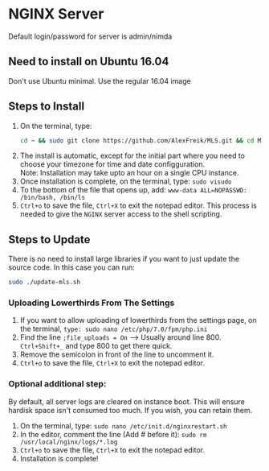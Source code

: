 # NGINX Server

Default login/password for server is admin/nimda

## Need to install on Ubuntu 16.04

Don't use Ubuntu minimal. Use the regular 16.04 image

## Steps to Install

1. On the terminal, type:
   ```sh
   cd ~ && sudo git clone https://github.com/AlexFreik/MLS.git && cd MLS && sudo ./install-mls.sh
   ```
1. The install is automatic, except for the initial part where you need to choose your timezone for time and date configguration.  
   Note: Installation may take upto an hour on a single CPU instance.
1. Once installation is complete, on the terminal, type: `sudo visudo`
1. To the bottom of the file that opens up, add: `www-data ALL=NOPASSWD: /bin/bash, /bin/ls`
1. `Ctrl+o` to save the file, `Ctrl+X` to exit the notepad editor. This process is needed to give the `NGINX` server access to the shell scripting.

## Steps to Update
There is no need to install large libraries if you want to just update the source code. In this
case you can run:
```sh
sudo ./update-mls.sh
```

### Uploading Lowerthirds From The Settings

1. If you want to allow uploading of lowerthirds from the settings page, on the terminal, `type: sudo nano /etc/php/7.0/fpm/php.ini`
1. Find the line `;file_uploads = On` –> Usually around line 800. `Ctrl+Shift+_` and type 800 to get there quick.
1. Remove the semicolon in front of the line to uncomment it.
1. `Ctrl+o` to save the file, `Ctrl+X` to exit the notepad editor.

### Optional additional step:

By default, all server logs are cleared on instance boot. This will ensure hardisk space isn't consumed too much. If you wish, you can retain them.

1. On the terminal, type: `sudo nano /etc/init.d/nginxrestart.sh`
1. In the editor, comment the line (Add # before it): `sudo rm /usr/local/nginx/logs/*.log`
1. `Ctrl+o` to save the file, `Ctrl+X` to exit the notepad editor.
1. Installation is complete!
